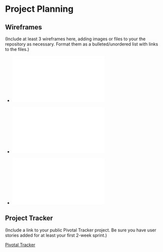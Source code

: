 # Project Planning

## Wireframes

(Include at least 3 wireframes here, adding images or files to your the repository as necessary. Format them as a bulleted/unordered list with links to the files.)


* ![Add Employee Wireframe](/project_02/addemployee.pdf)


* ![Add Skill Wireframe](/project_02/addskill.pdf)


* ![Employees Wireframe](/project_02/employees.pdf)



## Project Tracker

(Include a link to your public Pivotal Tracker project. Be sure you have user stories added for at least your first 2-week sprint.)


[Pivotal Tracker](https://www.pivotaltracker.com/n/projects/2127881)

